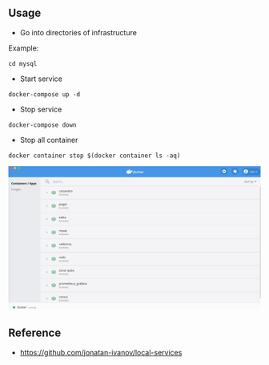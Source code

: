 ## Usage

- Go into directories of infrastructure

Example:
```shell script
cd mysql
```

- Start service

```shell script
docker-compose up -d
```

- Stop service

```shell script
docker-compose down
```


- Stop all container

```shell script
docker container stop $(docker container ls -aq)
```

<div align="center">
    <img src="./docker.png"/>
</div>

## Reference
- https://github.com/jonatan-ivanov/local-services